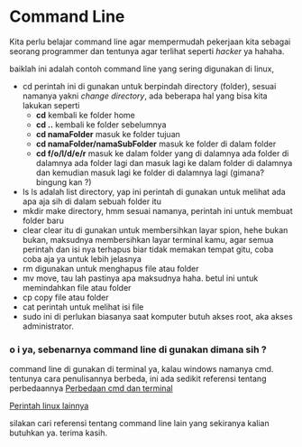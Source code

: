 # Command Line

Kita perlu belajar command line agar mempermudah pekerjaan kita sebagai seorang programmer dan tentunya agar terlihat seperti *hacker* ya hahaha.

baiklah ini adalah contoh command line yang sering digunakan di linux,

* cd
perintah ini di gunakan untuk berpindah directory (folder), sesuai namanya yakni *change directory*, ada beberapa hal yang bisa kita lakukan seperti
    * **cd** kembali ke folder home
    * **cd ..** kembali ke folder sebelumnya
    * **cd namaFolder** masuk ke folder tujuan
    * **cd namaFolder/namaSubFolder** masuk ke folder di dalam folder
    * **cd f/o/l/d/e/r** masuk ke dalam folder yang di dalamnya ada folder di dalamnya ada folder lagi dan masuk lagi ke dalam folder di dalamnya dan kemudian masuk lagi ke folder di dalamnya lagi (gimana? bingung kan ?)
* ls
ls adalah list directory, yap ini perintah di gunakan untuk melihat ada apa aja sih di dalam sebuah folder itu
* mkdir
make directory, hmm sesuai namanya, perintah ini untuk membuat folder baru
* clear
clear itu di gunakan untuk membersihkan layar spion, hehe
bukan bukan, maksudnya membersihkan layar terminal kamu, agar semua perintah dan isi nya terhapus biar tidak memakan tempat gitu, coba coba aja ya untuk lebih jelasnya
* rm
digunakan untuk menghapus file atau folder
* mv
move, tau lah pastinya apa maksudnya haha. betul ini untuk memindahkan file atau folder
* cp
copy file atau folder
* cat
perintah untuk melihat isi file
* sudo
ini di perlukan biasanya saat komputer butuh akses root, aka akses administrator.

### o i ya, sebenarnya command line di gunakan dimana sih ?

command line di gunakan di terminal ya, kalau windows namanya cmd. tentunya cara penulisannya berbeda, ini ada sedikit referensi tentang perbedaannya [Perbedaan cmd dan terminal](https://www.scribd.com/doc/55254960/Perbedaan-Command-Prompt-Windows-Dan-Terminal-Linux)

[Perintah linux lainnya](https://www.lombokfoss.com/perintah-dasar-linux/)

silakan cari referensi tentang command line lain yang sekiranya kalian butuhkan ya. terima kasih.